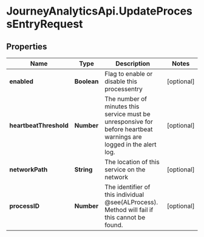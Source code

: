 # JourneyAnalyticsApi.UpdateProcessEntryRequest

## Properties

Name | Type | Description | Notes
------------ | ------------- | ------------- | -------------
**enabled** | **Boolean** | Flag to enable or disable this processentry | [optional] 
**heartbeatThreshold** | **Number** | The number of minutes this service must be unresponsive for before heartbeat warnings are logged in the alert log. | [optional] 
**networkPath** | **String** | The location of this service on the network | [optional] 
**processID** | **Number** | The identifier of this individual @see(ALProcess). Method will fail if this cannot be found. | [optional] 


